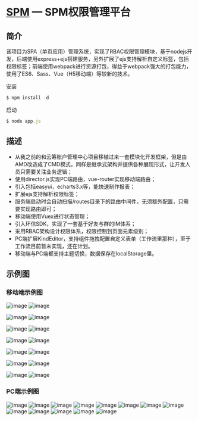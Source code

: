 [SPM](https://github.com/yanglang1987500/spm) — SPM权限管理平台
==================================================


简介
----

该项目为SPA（单页应用）管理系统，实现了RBAC权限管理模块，基于nodejs开发，后端使用express+ejs搭建服务，另外扩展了ejs支持解析自定义标签，包括权限标签；前端使用webpack进行资源打包，得益于webpack强大的打包能力，使用了ES6、Sass、Vue（H5移动端）等较新的技术。


安装
```javascript
$ npm install -d
```
启动
```javascript
$ node app.js
```

描述
----

* 从我之前的和云筹账户管理中心项目移植过来一套模块化开发框架，但是由AMD改造成了CMD模式，同样是继承式架构并提供各种展现形式，让开发人员只需要关注业务逻辑；
* 使用director.js实现PC端路由，vue-router实现移动端路由；
* 引入包括easyui，echarts3.x等，能快速制作报表；
* 扩展ejs支持解析权限标签；
* 服务端启动时会自动扫描/routes目录下的路由中间件，无须额外配置，只需要实现路由即可；
* 移动端使用Vuex进行状态管理；
* 引入环信SDK，实现了一套基于好友与群的IM体系；
* 采用RBAC架构设计权限体系，权限控制到页面元素级别；
* PC端扩展KindEditor，支持组件拖拽配置自定义表单（工作流里那种），至于工作流目前暂未实现，还在计划。
* 移动端与PC端都支持主题切换，数据保存在localStorage里。

示例图
----

### 移动端示例图

 ![image](https://github.com/yanglang1987500/SPM/blob/master/screenshot/192.168.1.109-8080-0.png)
 ![image](https://github.com/yanglang1987500/SPM/blob/master/screenshot/192.168.1.109-8080-1.png)

 ![image](https://github.com/yanglang1987500/SPM/blob/master/screenshot/192.168.1.109-8080-2.png)
 ![image](https://github.com/yanglang1987500/SPM/blob/master/screenshot/192.168.1.109-8080-3.png)

 ![image](https://github.com/yanglang1987500/SPM/blob/master/screenshot/192.168.1.109-8080-4.png)
 ![image](https://github.com/yanglang1987500/SPM/blob/master/screenshot/192.168.1.109-8080-5.png)

 ![image](https://github.com/yanglang1987500/SPM/blob/master/screenshot/192.168.1.109-8080-6.png)
 ![image](https://github.com/yanglang1987500/SPM/blob/master/screenshot/192.168.1.109-8080-7.png)

 ![image](https://github.com/yanglang1987500/SPM/blob/master/screenshot/192.168.1.109-8080-8.png)
 ![image](https://github.com/yanglang1987500/SPM/blob/master/screenshot/192.168.1.109-8080-9.png)

 ![image](https://github.com/yanglang1987500/SPM/blob/master/screenshot/192.168.1.109-8080-10.png)
 ![image](https://github.com/yanglang1987500/SPM/blob/master/screenshot/192.168.1.109-8080-11.png)

 ![image](https://github.com/yanglang1987500/SPM/blob/master/screenshot/192.168.1.109-8080-12.png)
 ![image](https://github.com/yanglang1987500/SPM/blob/master/screenshot/192.168.1.109-8080-13.png)


### PC端示例图

 ![image](https://github.com/yanglang1987500/SPM/blob/master/screenshot/PC-1.jpg)
 ![image](https://github.com/yanglang1987500/SPM/blob/master/screenshot/PC-2.jpg)
 ![image](https://github.com/yanglang1987500/SPM/blob/master/screenshot/PC-3.jpg)
 ![image](https://github.com/yanglang1987500/SPM/blob/master/screenshot/PC-4.jpg)
 ![image](https://github.com/yanglang1987500/SPM/blob/master/screenshot/PC-5.jpg)
 ![image](https://github.com/yanglang1987500/SPM/blob/master/screenshot/PC-6.jpg)
 ![image](https://github.com/yanglang1987500/SPM/blob/master/screenshot/PC-7.jpg)
 ![image](https://github.com/yanglang1987500/SPM/blob/master/screenshot/PC-8.jpg)
 ![image](https://github.com/yanglang1987500/SPM/blob/master/screenshot/PC-9.jpg)
 ![image](https://github.com/yanglang1987500/SPM/blob/master/screenshot/PC-10.jpg)
 ![image](https://github.com/yanglang1987500/SPM/blob/master/screenshot/PC-11.jpg)
 ![image](https://github.com/yanglang1987500/SPM/blob/master/screenshot/PC-12.jpg)
 ![image](https://github.com/yanglang1987500/SPM/blob/master/screenshot/PC-13.jpg)